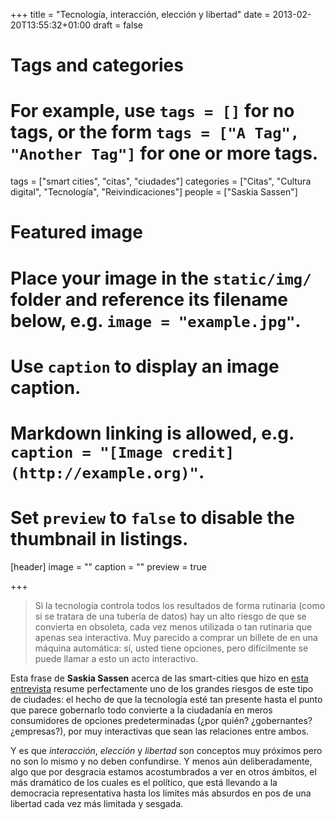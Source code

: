 +++
title = "Tecnología, interacción, elección y libertad"
date = 2013-02-20T13:55:32+01:00
draft = false

# Tags and categories
# For example, use `tags = []` for no tags, or the form `tags = ["A Tag", "Another Tag"]` for one or more tags.
tags = ["smart cities", "citas", "ciudades"]
categories = ["Citas", "Cultura digital", "Tecnología", "Reivindicaciones"]
people = ["Saskia Sassen"]

# Featured image
# Place your image in the `static/img/` folder and reference its filename below, e.g. `image = "example.jpg"`.
# Use `caption` to display an image caption.
#   Markdown linking is allowed, e.g. `caption = "[Image credit](http://example.org)"`.
# Set `preview` to `false` to disable the thumbnail in listings.
[header]
image = ""
caption = ""
preview = true

+++

> Si la tecnología controla todos los resultados de forma rutinaria (como si se tratara de una tubería de datos) hay un alto riesgo de que se convierta en obsoleta, cada vez menos utilizada o tan rutinaria que apenas sea interactiva. Muy parecido a comprar un billete de en una máquina automática: sí, usted tiene opciones, pero difícilmente se puede llamar a esto un acto interactivo.

Esta frase de **Saskia Sassen** acerca de las smart-cities que hizo en [esta entrevista](http://www.paisajetransversal.org/2013/02/entrevista-saskia-sassen-urbanismo-de.html) resume perfectamente uno de los grandes riesgos de este tipo de ciudades: el hecho de que la tecnología esté tan presente hasta el punto que parece gobernarlo todo convierte a la ciudadanía en meros consumidores de opciones predeterminadas (¿por quién? ¿gobernantes? ¿empresas?), por muy interactivas que sean las relaciones entre ambos.

Y es que *interacción*, *elección* y *libertad* son conceptos muy próximos pero no son lo mismo y no deben confundirse. Y menos aún deliberadamente, algo que por desgracia estamos acostumbrados a ver en otros ámbitos, el más dramático de los cuales es el político, que está llevando a la democracia representativa hasta los límites más absurdos en pos de una libertad cada vez más limitada y sesgada.
